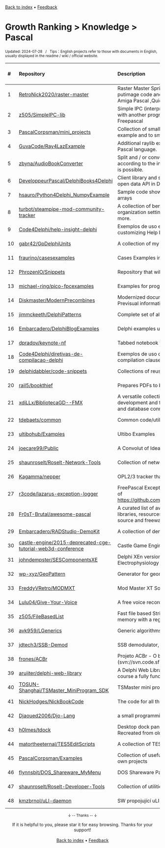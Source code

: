 <a href="https://github.com/GrowingGit/GitHub-English-Top-Charts#github-english-top-charts">Back to index</a> • <a href="/content/docs/feedback.md">Feedback</a>

# Growth Ranking > Knowledge > Pascal
<sub>Updated: 2024-07-28&nbsp;&nbsp;&nbsp;/&nbsp;&nbsp;&nbsp;Tips：English projects refer to those with documents in English, usually displayed in the readme / wiki / official website.</sub>

|#|Repository|Description|Stars|Average daily growth|Updated|
|:-|:-|:-|:-|:-|:-|
|1|[RetroNick2020/raster-master](https://github.com/RetroNick2020/raster-master)|Raster Master Sprite/Icon/Map editor for Windows 10/11 that generates putimage code and map code for Open Watcom, gcc, AmigaBASIC, Amiga C, Amiga Pascal ,QuickBasic, QB64, Quick C, Turbo Pascal,  free ...|64|0|2024-02-13|
|2|[z505/SimpleIPC-lib](https://github.com/z505/SimpleIPC-lib)|Simple IPC (interprocess communication) for any program to communicate with another program in any language, with examples in GoLang and Freepascal|40|0|2024-02-19|
|3|[PascalCorpsman/mini_projects](https://github.com/PascalCorpsman/mini_projects)|Collection of small and easy to understand mini projects that are too big to be a example and to small to be a real project|6|0|2024-07-26|
|4|[GuvaCode/Ray4LazExample](https://github.com/GuvaCode/Ray4LazExample)|Additional raylib examples from third-party developers. Rewritten for the Pascal language.|8|0|2024-05-09|
|5|[zbyna/AudioBookConverter](https://github.com/zbyna/AudioBookConverter)|Split and / or convert multimedia files using a built-in media player, manually or according to the internal chapters of source. Generating a playlist for split parts is possible. |3|0|2024-05-22|
|6|[DeveloppeurPascal/DelphiBooks4Delphi](https://github.com/DeveloppeurPascal/DelphiBooks4Delphi)|Client library and samples programs showing how to use Delphi-Books.com open data API in Delphi and Pascal languages.|3|0|2024-06-04|
|7|[hsauro/Python4Delphi_NumpyExample](https://github.com/hsauro/Python4Delphi_NumpyExample)|Sample code showing how to use numpy, both receiving and returning numpy arrays|2|0|2024-04-15|
|8|[turbot/steampipe-mod-community-tracker](https://github.com/turbot/steampipe-mod-community-tracker)|A collection of benchmarks, controls, and dashboards used to track organization settings, repository settings, open issues and pull requests, and more.|4|0|2024-03-07|
|9|[Code4Delphi/help-insight-delphi](https://github.com/Code4Delphi/help-insight-delphi)|Exemplos de uso e customização de Help Insight / Examples of using and customizing Help Insight|4|0|2024-03-18|
|10|[gabr42/GpDelphiUnits](https://github.com/gabr42/GpDelphiUnits)|A collection of my open sourced Delphi units|167|0|2024-06-12|
|11|[fraurino/casesexamples](https://github.com/fraurino/casesexamples)|Cases Examples in Pascal|6|0|2024-04-12|
|12|[PhrozenIO/Snippets](https://github.com/PhrozenIO/Snippets)|Repository that will progressively hold tiny projects and code snippets.|10|0|2024-05-22|
|13|[michael-ring/pico-fpcexamples](https://github.com/michael-ring/pico-fpcexamples)|Examples for programming the raspberry pi pico with FreePascal|17|0|2024-06-16|
|14|[Diskmaster/ModernPrecombines](https://github.com/Diskmaster/ModernPrecombines)|Modernized documentation on how to generate Fallout 4 Precombines and Previsual information through the command line.|20|0|2024-06-11|
|15|[jimmckeeth/DelphiPatterns](https://github.com/jimmckeeth/DelphiPatterns)|Complete set of all the GoF design patterns implemented in Delphi language|154|0|2024-07-26|
|16|[Embarcadero/DelphiBlogExamples](https://github.com/Embarcadero/DelphiBlogExamples)|Delphi examples used in Embarcadero Blogs|8|0|2024-07-08|
|17|[dpradov/keynote-nf](https://github.com/dpradov/keynote-nf)|Tabbed notebook with RichText editor, multi-level notes and strong encryption.|245|0|2024-07-18|
|18|[Code4Delphi/diretivas-de-compilacao-delphi](https://github.com/Code4Delphi/diretivas-de-compilacao-delphi)|Exemplos de uso de diretivas de compilação no Delphi / Examples of using compilation clauses in Delphi|17|0|2024-01-30|
|19|[delphidabbler/code-snippets](https://github.com/delphidabbler/code-snippets)|Collections of reusable code snippets, mainly in Pascal.|27|0|2024-04-11|
|20|[rail5/bookthief](https://github.com/rail5/bookthief)|Prepares PDFs to be home-printed as booklets [GUI front-end for Liesel]|3|0|2024-06-01|
|21|[xdiLLx/BibliotecaGD--FMX](https://github.com/xdiLLx/BibliotecaGD--FMX)|A versatile collection of Delphi custom components for enhancing UI development and facilitating VCL to FMX migration, featuring advanced styling and database connectivity.|2|0|2024-02-20|
|22|[tdebaets/common](https://github.com/tdebaets/common)|Common code/utilities/scripts... that are shared among my other projects|4|0|2024-06-13|
|23|[ultibohub/Examples](https://github.com/ultibohub/Examples)|Ultibo Examples|43|0|2024-04-08|
|24|[joecare99/Public](https://github.com/joecare99/Public)|A Convolut of Ideas, Components, Examples and Projects|10|0|2024-06-28|
|25|[shaunroselt/Roselt-Network-Tools](https://github.com/shaunroselt/Roselt-Network-Tools)|Collection of network utilities|4|0|2024-02-29|
|26|[Kagamma/nepper](https://github.com/Kagamma/nepper)|OPL2/3 tracker that runs on IBM XT and clones like the Book 8088|13|0|2024-04-24|
|27|[r3code/lazarus-exception-logger](https://github.com/r3code/lazarus-exception-logger)|FreePascal Exception Logger aka madExcept or EurekaLog, extended version of https://github.com/beNative/lazarus/tree/master/components/ExceptionLogger|17|0|2024-02-23|
|28|[Fr0sT-Brutal/awesome-pascal](https://github.com/Fr0sT-Brutal/awesome-pascal)|A curated list of awesome Delphi/FreePascal/(any)Pascal frameworks, libraries, resources, and shiny things. Inspired by awesome-... stuff. Open source and freeware only!|1775|0|2024-04-25|
|29|[Embarcadero/RADStudio-DemoKit](https://github.com/Embarcadero/RADStudio-DemoKit)|A collection of demos around 10.4 Sydney updated for 10.4.2.|42|0|2024-03-22|
|30|[castle-engine/2015-deprecated-cge-tutorial-web3d-conference](https://github.com/castle-engine/2015-deprecated-cge-tutorial-web3d-conference)|Castle Game Engine tutorial for Web3D 2015 conference|5|0|2024-06-24|
|31|[johndempster/SESComponentsXE](https://github.com/johndempster/SESComponentsXE)|Delphi XEn version of shared components package for Strathclyde Electrophysiology Software programs|4|0|2024-06-24|
|32|[wp-xyz/GeoPattern](https://github.com/wp-xyz/GeoPattern)|Generator for geometric patterns|4|0|2024-05-19|
|33|[FreddyVRetro/MODMXT](https://github.com/FreddyVRetro/MODMXT)|Mod Master XT Source|23|0|2024-02-17|
|34|[Lulu04/Give-Your-Voice](https://github.com/Lulu04/Give-Your-Voice)|A free voice recording software to ease the production of audio books|10|0|2024-03-18|
|35|[z505/FileBasedList](https://github.com/z505/FileBasedList)|Fast file based StringList or IntegerList for large data lists especially if out of memory with a regular TStringList|9|0|2024-02-23|
|36|[avk959/LGenerics](https://github.com/avk959/LGenerics)|Generic algorithms and data structures for Lazarus/Free Pascal|109|0|2024-07-23|
|37|[jdtech3/SSB-Demod](https://github.com/jdtech3/SSB-Demod)|SSB demodulator, part of ECE295 course at the University of Toronto|2|0|2024-05-25|
|38|[frones/ACBr](https://github.com/frones/ACBr)|Projeto ACBr - O branch master é um repositório espelho do SVN original (svn://svn.code.sf.net/p/acbr/code/trunk2), criado e mantido com git-svn.|144|0|2024-07-24|
|39|[aruijter/delphi-web-library](https://github.com/aruijter/delphi-web-library)|A Delphi Web Library including JOSE, ACME, OAuth2, MySQL, etc and of course a fully functional Restful Web Server|6|0|2024-07-26|
|40|[TOSUN-Shanghai/TSMaster_MiniProgram_SDK](https://github.com/TOSUN-Shanghai/TSMaster_MiniProgram_SDK)|TSMaster mini program library SDK for various programming languages|6|0|2024-06-05|
|41|[NickHodges/NickBookCode](https://github.com/NickHodges/NickBookCode)|The code for all three of Nick Hodges' Delphi Books|9|0|2024-06-10|
|42|[Djaoued2006/Djo-Lang](https://github.com/Djaoued2006/Djo-Lang)|a small programming language built for learning purposes|4|0|2024-04-26|
|43|[h0lmes/tdock](https://github.com/h0lmes/tdock)|Desktop dock panel. Has an abundance of native WinAPI usage examples. Recreated from old repo `terry`|5|0|2024-04-10|
|44|[matortheeternal/TES5EditScripts](https://github.com/matortheeternal/TES5EditScripts)|A collection of TES5Edit/FNVEdit scripts for modders.|86|0|2024-07-06|
|45|[PascalCorpsman/Examples](https://github.com/PascalCorpsman/Examples)|Collection of useful and mostly non trivial examples that can be used to start own projects|9|0|2024-07-10|
|46|[flynnsbit/DOS_Shareware_MyMenu](https://github.com/flynnsbit/DOS_Shareware_MyMenu)|DOS Shareware Pack|39|0|2024-03-29|
|47|[shaunroselt/Roselt-Developer-Tools](https://github.com/shaunroselt/Roselt-Developer-Tools)|Collection of utilities for developers.|58|0|2024-03-17|
|48|[kmzbrnoI/uLI-daemon](https://github.com/kmzbrnoI/uLI-daemon)|SW propojující uLI-master a hJOPserver.|2|0|2024-04-13|

<div align="center">
    <p><sub>↓ -- Thanks -- ↓</sub></p>
    If it is helpful to you, please star it for easy browsing. Thanks for your support!
</div>

<br/>

<div align="center"><a href="https://github.com/GrowingGit/GitHub-English-Top-Charts#github-english-top-charts">Back to index</a> • <a href="/content/docs/feedback.md">Feedback</a></div>
